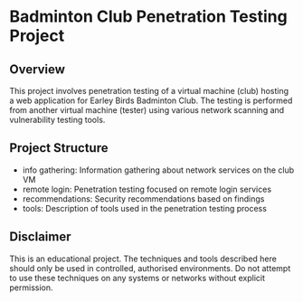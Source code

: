 # Badminton Club Penetration Testing Project

## Overview
This project involves penetration testing of a virtual machine (club) hosting a web application for Earley Birds Badminton Club. The testing is performed from another virtual machine (tester) using various network scanning and vulnerability testing tools.

## Project Structure
- info gathering: Information gathering about network services on the club VM
- remote login: Penetration testing focused on remote login services
- recommendations: Security recommendations based on findings
- tools: Description of tools used in the penetration testing process

## Disclaimer
This is an educational project. The techniques and tools described here should only be used in controlled, authorised environments. Do not attempt to use these techniques on any systems or networks without explicit permission.
